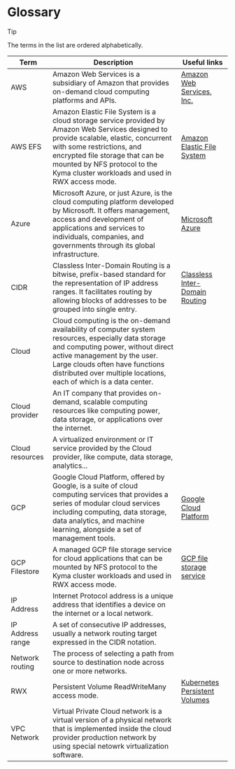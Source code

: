 # Glossary

> [!TIP]
> The terms in the list are ordered alphabetically.

| Term             | Description                                                                                                                                                                                                                                                                               | Useful links                                                                                                  |
|------------------|-------------------------------------------------------------------------------------------------------------------------------------------------------------------------------------------------------------------------------------------------------------------------------------------|---------------------------------------------------------------------------------------------------------------|
| AWS              | Amazon Web Services is a subsidiary of Amazon that provides on-demand cloud computing platforms and APIs.                                                                                                                                                                                 | [Amazon Web Services, Inc.](https://aws.amazon.com/)                                                          |
| AWS EFS          | Amazon Elastic File System is a cloud storage service provided by Amazon Web Services designed to provide scalable, elastic, concurrent with some restrictions, and encrypted file storage that can be mounted by NFS protocol to the Kyma cluster workloads and used in RWX access mode. | [Amazon Elastic File System](https://aws.amazon.com/efs/)                                                     |
| Azure            | Microsoft Azure, or just Azure, is the cloud computing platform developed by Microsoft. It offers management, access and development of applications and services to individuals, companies, and governments through its global infrastructure.                                           | [Microsoft Azure](https://azure.microsoft.com/)                                                               |
| CIDR             | Classless Inter-Domain Routing is a bitwise, prefix-based standard for the representation of IP address ranges. It facilitates routing by allowing blocks of addresses to be grouped into single entry.                                                                                   | [Classless Inter-Domain Routing](https://en.wikipedia.org/wiki/Classless_Inter-Domain_Routing)                |
| Cloud            | Cloud computing is the on-demand availability of computer system resources, especially data storage and computing power, without direct active management by the user. Large clouds often have functions distributed over multiple locations, each of which is a data center.             |                                                                                                               |
| Cloud provider   | An IT company that provides on-demand, scalable computing resources like computing power, data storage, or applications over the internet.                                                                                                                                                |                                                                                                               |
| Cloud resources  | A virtualized environment or IT service provided by the Cloud provider, like compute, data storage, analytics...                                                                                                                                                                          |                                                                                                               |
| GCP              | Google Cloud Platform, offered by Google, is a suite of cloud computing services that provides a series of modular cloud services including computing, data storage, data analytics, and machine learning, alongside a set of management tools.                                           | [Google Cloud Platform](https://cloud.google.com/)                                                            |
| GCP Filestore    | A managed GCP file storage service for cloud applications that can be mounted by NFS protocol to the Kyma cluster workloads and used in RWX access mode.                                                                                                                                  | [GCP file storage service](https://cloud.google.com/filestore?hl=en)                                          |
| IP Address       | Internet Protocol address is a unique address that identifies a device on the internet or a local network.                                                                                                                                                                                |                                                                                                               |
| IP Address range | A set of consecutive IP addresses, usually a network routing target expressed in the CIDR notation.                                                                                                                                                                                       |                                                                                                               |
| Network routing  | The process of selecting a path from source to destination node across one or more networks.                                                                                                                                                                                              |                                                                                                               |
| RWX              | Persistent Volume ReadWriteMany access mode.                                                                                                                                                                                                                                              | [Kubernetes Persistent Volumes](https://kubernetes.io/docs/concepts/storage/persistent-volumes/#introduction) |
| VPC Network      | Virtual Private Cloud network is a virtual version of a physical network that is implemented inside the cloud provider production network by using special netowrk virtualization software.                                                                                               |                                                                                                               |

